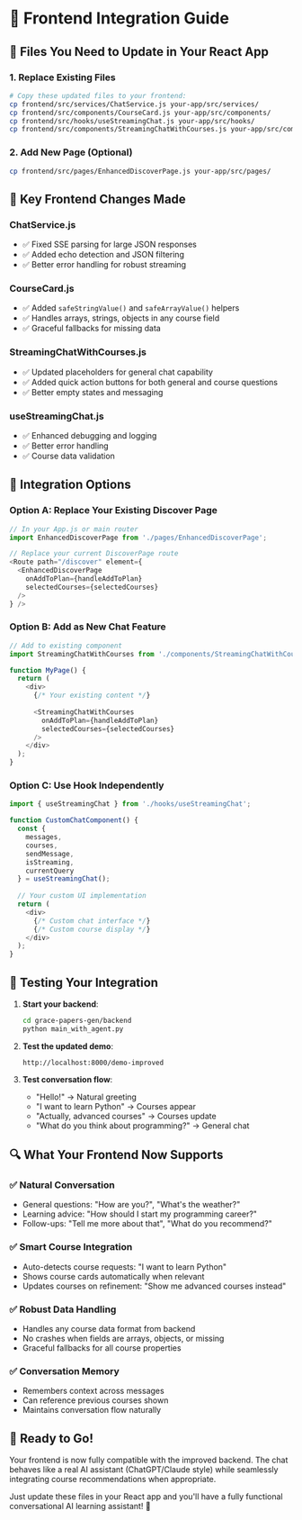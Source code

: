 # 🔄 Frontend Integration Guide

## 📁 Files You Need to Update in Your React App

### 1. **Replace Existing Files**
```bash
# Copy these updated files to your frontend:
cp frontend/src/services/ChatService.js your-app/src/services/
cp frontend/src/components/CourseCard.js your-app/src/components/
cp frontend/src/hooks/useStreamingChat.js your-app/src/hooks/
cp frontend/src/components/StreamingChatWithCourses.js your-app/src/components/
```

### 2. **Add New Page (Optional)**
```bash
cp frontend/src/pages/EnhancedDiscoverPage.js your-app/src/pages/
```

## 🔧 **Key Frontend Changes Made**

### ChatService.js
- ✅ Fixed SSE parsing for large JSON responses
- ✅ Added echo detection and JSON filtering
- ✅ Better error handling for robust streaming

### CourseCard.js  
- ✅ Added `safeStringValue()` and `safeArrayValue()` helpers
- ✅ Handles arrays, strings, objects in any course field
- ✅ Graceful fallbacks for missing data

### StreamingChatWithCourses.js
- ✅ Updated placeholders for general chat capability
- ✅ Added quick action buttons for both general and course questions
- ✅ Better empty states and messaging

### useStreamingChat.js
- ✅ Enhanced debugging and logging
- ✅ Better error handling
- ✅ Course data validation

## 🎯 **Integration Options**

### Option A: Replace Your Existing Discover Page
```javascript
// In your App.js or main router
import EnhancedDiscoverPage from './pages/EnhancedDiscoverPage';

// Replace your current DiscoverPage route
<Route path="/discover" element={
  <EnhancedDiscoverPage 
    onAddToPlan={handleAddToPlan}
    selectedCourses={selectedCourses}
  />
} />
```

### Option B: Add as New Chat Feature
```javascript
// Add to existing component
import StreamingChatWithCourses from './components/StreamingChatWithCourses';

function MyPage() {
  return (
    <div>
      {/* Your existing content */}
      
      <StreamingChatWithCourses 
        onAddToPlan={handleAddToPlan}
        selectedCourses={selectedCourses}
      />
    </div>
  );
}
```

### Option C: Use Hook Independently
```javascript
import { useStreamingChat } from './hooks/useStreamingChat';

function CustomChatComponent() {
  const { 
    messages, 
    courses, 
    sendMessage, 
    isStreaming,
    currentQuery 
  } = useStreamingChat();
  
  // Your custom UI implementation
  return (
    <div>
      {/* Custom chat interface */}
      {/* Custom course display */}
    </div>
  );
}
```

## 🧪 **Testing Your Integration**

1. **Start your backend**:
   ```bash
   cd grace-papers-gen/backend
   python main_with_agent.py
   ```

2. **Test the updated demo**:
   ```
   http://localhost:8000/demo-improved
   ```

3. **Test conversation flow**:
   - "Hello!" → Natural greeting
   - "I want to learn Python" → Courses appear
   - "Actually, advanced courses" → Courses update
   - "What do you think about programming?" → General chat

## 🔍 **What Your Frontend Now Supports**

### ✅ **Natural Conversation**
- General questions: "How are you?", "What's the weather?"
- Learning advice: "How should I start my programming career?"
- Follow-ups: "Tell me more about that", "What do you recommend?"

### ✅ **Smart Course Integration**  
- Auto-detects course requests: "I want to learn Python"
- Shows course cards automatically when relevant
- Updates courses on refinement: "Show me advanced courses instead"

### ✅ **Robust Data Handling**
- Handles any course data format from backend
- No crashes when fields are arrays, objects, or missing
- Graceful fallbacks for all course properties

### ✅ **Conversation Memory**
- Remembers context across messages
- Can reference previous courses shown
- Maintains conversation flow naturally

## 🚀 **Ready to Go!**

Your frontend is now fully compatible with the improved backend. The chat behaves like a real AI assistant (ChatGPT/Claude style) while seamlessly integrating course recommendations when appropriate.

Just update these files in your React app and you'll have a fully functional conversational AI learning assistant! 🎉